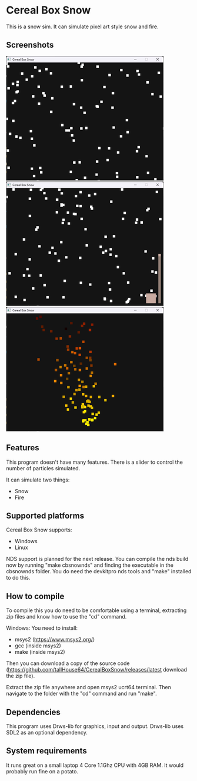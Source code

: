 ﻿# Cereal Box Snow
This is a snow sim. It can simulate pixel art style snow and fire.

## Screenshots
<img src="https://github.com/tallHouse64/CerealBoxSnow/blob/main/screenshot1.png?raw=true" width="428" alt="A screenshot of Cereal Box Snow simulating snow."/>
<img src="https://github.com/tallHouse64/CerealBoxSnow/blob/main/screenshot2.png?raw=true" width="428" alt="Another screenshot of Cereal Box Snow simulating snow with the UI shown."/>
<img src="https://github.com/tallHouse64/CerealBoxSnow/blob/main/screenshot3.png?raw=true" width="428" alt="A screenshot of Cereal Box Snow's fire simulation."/>

## Features
This program doesn't have many features.
There is a slider to control the number of particles simulated.

It can simulate two things:
- Snow
- Fire

## Supported platforms

Cereal Box Snow supports:
- Windows
- Linux

NDS support is planned for the next release. You can compile the nds build now by running "make cbsnownds" and finding the executable in the cbsnownds folder. You do need the devkitpro nds tools and "make" installed to do this.

## How to compile

To compile this you do need to be comfortable using a terminal, extracting zip files and know how to use the "cd" command.

Windows:
You need to install:
- msys2 (https://www.msys2.org/)
- gcc (inside msys2)
- make (inside msys2)

Then you can download a copy of the source code (https://github.com/tallHouse64/CerealBoxSnow/releases/latest download the zip file).

Extract the zip file anywhere and open msys2 ucrt64 terminal. Then navigate to the folder with the "cd" command and run "make".

## Dependencies
This program uses Drws-lib for graphics, input and output. Drws-lib uses SDL2 as an optional dependency.

## System requirements
It runs great on a small laptop 4 Core 1.1Ghz CPU with 4GB RAM.
It would probably run fine on a potato.
